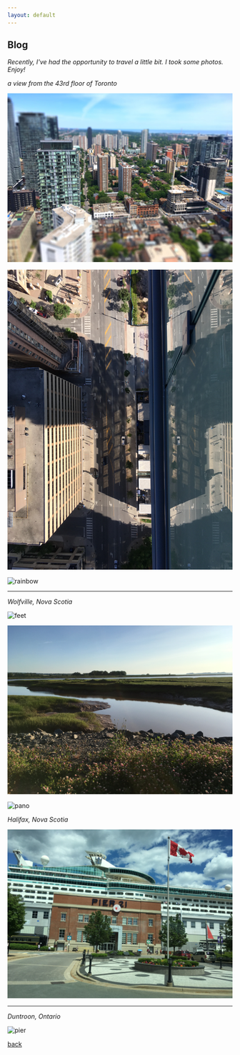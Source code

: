 ```yaml
---
layout: default
---
```


## Blog

_Recently, I've had the opportunity to travel a little bit. I took some photos. Enjoy!_

_a view from the 43rd floor of Toronto_

![buildings](/assets/img/travel/Toronto/buildings.jpg)

![down](/assets/img/travel/Toronto/down.jpg)

![rainbow](/assets/img/travel/Toronto/rainbow.jpg)

***

_Wolfville, Nova Scotia_

![feet](/assets/img/travel/Nova_Scotia/feet.jpg)

![lake](/assets/img/travel/Nova_Scotia/lake.jpg)

![pano](/assets/img/travel/Nova_Scotia/pano.jpg)

_Halifax, Nova Scotia_

![pier](/assets/img/travel/Nova_Scotia/pier.jpg)

***

_Duntroon, Ontario_

![pier](/assets/img/ski.jpg)


[back](./)
